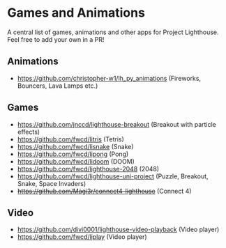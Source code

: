 # Games and Animations

A central list of games, animations and other apps for Project Lighthouse. Feel free to add your own in a PR!

## Animations

- https://github.com/christopher-w1/lh_py_animations (Fireworks, Bouncers, Lava Lamps etc.)

## Games

- https://github.com/jnccd/lighthouse-breakout (Breakout with particle effects)
- https://github.com/fwcd/litris (Tetris)
- https://github.com/fwcd/lisnake (Snake)
- https://github.com/fwcd/lipong (Pong)
- https://github.com/fwcd/lidoom (DOOM)
- https://github.com/fwcd/lighthouse-2048 (2048)
- https://github.com/fwcd/lighthouse-uni-project (Puzzle, Breakout, Snake, Space Invaders)
- ~~https://github.com/Magi3r/connect4-lighthouse~~ (Connect 4)

## Video

- https://github.com/divi0001/lighthouse-video-playback (Video player)
- https://github.com/fwcd/liplay (Video player)
